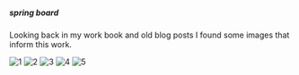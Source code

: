 ##### spring board
Looking back in my work book and old blog posts I found some images that inform this work.

![1][1] 
![2][2] 
![3][3] 
![4][4] 
![5][5]


[3]: http://wpcontent.answcdn.com/wikipedia/commons/thumb/0/00/PaperTapes-5and8Hole.jpg/300px-PaperTapes-5and8Hole.jpg
[5]: http://www.stencilwarehouse.com/acatalog/Benday_8mm_holes_4mm_6530_LG.jpg
[4]: http://4.bp.blogspot.com/-MkJjrsDBGww/TsDZIgMfpVI/AAAAAAAAAsk/04D6M_TlBpY/s1600/LICHTENSTEIN+1997+Landscape+with+Scholar%2527s+Rock.jpg
[1]: http://2.bp.blogspot.com/-pifD3yCeLe0/UeQd5BPCaJI/AAAAAAAACGg/5eVMJUMF6Xk/s320/IMG_20130715_131923.jpg
[2]: http://3.bp.blogspot.com/-WtmPHfCHwTs/UePHeSYcQ7I/AAAAAAAACDs/iQ-c52e6zB8/s320/2013-07-15





